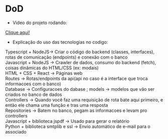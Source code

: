 # DoD

- Video do projeto rodando:

 <a href="">Clique aqui! </a>

- Explicação do uso das tecnologias no codigo: 

Typescript + NodeJS-> Criar o código do backend (classes, interfaces), rotas de comunicação (endpoints) e conexão com o banco <br>
Javascript + NodeJS -> Crawler de dados, consumo do backend (fetch), coisas dinâmicas do HTML/CSS (ex: modais) <br>
HTML + CSS + React -> Páginas web <br>
Routes -> Rotas/endpoints da api(api no caso é a interface que troca informacoes com o banco) <br>
Database -> Configuracoes do dabase ; models -> modelos que vão ser criados no banco de dados <br>
Controllers -> Quando você faz uma requisição de rota bate aqui primeiro, e então ele chama uma funçâo e tras uma resposta <br>
Repositories -> Batem no banco, pegam as informacoes e levam pro controllers <br>
Javascript + biblioteca jspdf -> Usado para gerar o relatório <br>
Python + biblioteca smtplib e ssl -> Envio automático de e-mail para o associado <br>